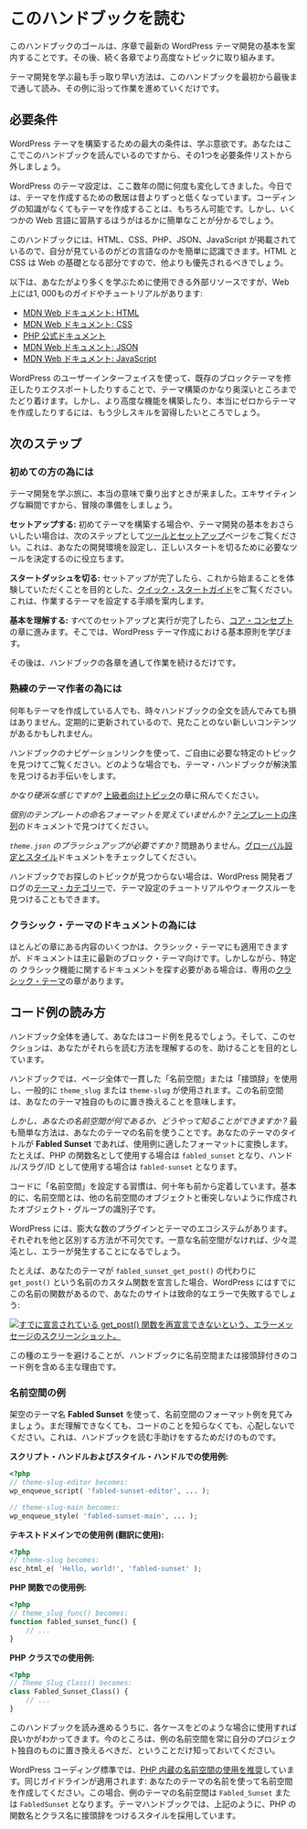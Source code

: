 <!-- 
# Reading This Handbook
 -->
# このハンドブックを読む

<!-- 
The goal of this handbook is to walk you through the basics of modern WordPress theme development in its early chapters. Then, work through more advanced topics with each chapter that follows. 
 -->
このハンドブックのゴールは、序章で最新の WordPress テーマ開発の基本を案内することです。その後、続く各章でより高度なトピックに取り組みます。

<!-- 
The quickest way to learn theme development is to simply read this handbook from beginning to end and follow along with its examples.
 -->
テーマ開発を学ぶ最も手っ取り早い方法は、このハンドブックを最初から最後まで通して読み、その例に沿って作業を進めていくだけです。

<!-- 
## Requirements
 -->
## 必要条件

<!-- 
The biggest requirement for building a WordPress theme is a willingness to learn. You are here reading this handbook, so let’s check that one off the list of requirements.
 -->
WordPress テーマを構築するための最大の条件は、学ぶ意欲です。あなたはここでこのハンドブックを読んでいるのですから、その1つを必要条件リストから外しましょう。

<!-- 
WordPress theming has changed many times over the years. Today, the pathway for creating one is much lower than it was in the past. You can absolutely create a theme with no coding knowledge. But you will find it much easier to familiarize yourself with a few web languages. 
 -->
WordPress のテーマ設定は、ここ数年の間に何度も変化してきました。今日では、テーマを作成するための敷居は昔よりずっと低くなっています。コーディングの知識がなくてもテーマを作成することは、もちろん可能です。しかし、いくつかの Web 言語に習熟するほうがはるかに簡単なことが分かるでしょう。

<!-- 
You will see HTML, CSS, PHP, JSON, and JavaScript within the handbook, so it helps to be able to easily recognize what language you are looking at. HTML and CSS are foundational pieces of the web, so those should be prioritized over others. 
 -->
このハンドブックには、HTML、CSS、PHP、JSON、JavaScript が掲載されているので、自分が見ているのがどの言語なのかを簡単に認識できます。HTML と CSS は Web の基礎となる部分ですので、他よりも優先されるべきでしょう。

<!-- 
The following are external resources that you can use to learn more, but there are 1,000s of guides and tutorials around the web:
 -->
以下は、あなたがより多くを学ぶために使用できる外部リソースですが、Web 上には1, 000ものガイドやチュートリアルがあります:

<!-- 
*   [MDN Web Docs: HTML](https://developer.mozilla.org/en-US/docs/Web/HTML)
*   [MDN Web Docs: CSS](https://developer.mozilla.org/en-US/docs/Web/CSS)
*   [PHP official documentation](https://www.php.net/docs.php)
*   [MDN Web Docs: JSON](https://developer.mozilla.org/en-US/docs/Learn/JavaScript/Objects/JSON)
*   [MDN Web Docs: JavaScript](https://developer.mozilla.org/en-US/docs/Learn/JavaScript)
 -->
*   [MDN Web ドキュメント: HTML](https://developer.mozilla.org/en-US/docs/Web/HTML)
*   [MDN Web ドキュメント: CSS](https://developer.mozilla.org/en-US/docs/Web/CSS)
*   [PHP 公式ドキュメント](https://www.php.net/docs.php)
*   [MDN Web ドキュメント: JSON](https://developer.mozilla.org/en-US/docs/Learn/JavaScript/Objects/JSON)
*   [MDN Web ドキュメント: JavaScript](https://developer.mozilla.org/en-US/docs/Learn/JavaScript)

<!-- 
You can get pretty far into theme building via the WordPress user interface, at least by modifying and exporting an existing block theme. But you’ll want to pick up a few more skills to build more advanced features, or to truly create a theme from scratch.
 -->
WordPress のユーザーインターフェイスを使って、既存のブロックテーマを修正したりエクスポートしたりすることで、テーマ構築のかなり奥深いところまでたどり着けます。しかし、より高度な機能を構築したり、本当にゼロからテーマを作成したりするには、もう少しスキルを習得したいところでしょう。

<!-- 
## Your next steps
 -->
## 次のステップ

<!-- 
### For newcomers
 -->
### 初めての方の為には

<!-- 
It is time to truly embark on your journey into learning theme development. It is an exciting moment, so get ready for an adventure.
 -->
テーマ開発を学ぶ旅に、本当の意味で乗り出すときが来ました。エキサイティングな瞬間ですから、冒険の準備をしましょう。

<!-- 
**Setting things up:** if this is your first time building a theme, or if you just want a refresher on the basics of theme development, your next stop should be the [Tools and Setup](https://developer.wordpress.org/themes/getting-started/tools-and-setup/) page. This will help you set up your development environment and determine which tools you need to start off on the right foot.
 -->
**セットアップする:** 初めてテーマを構築する場合や、テーマ開発の基本をおさらいしたい場合は、次のステップとして[ツールとセットアップ](https://developer.wordpress.org/themes/getting-started/tools-and-setup/)ページをご覧ください。これは、あなたの開発環境を設定し、正しいスタートを切るために必要なツールを決定するのに役立ちます。

<!-- 
**Getting off to a quick start:** once you’re set up, check out the [Quick-start guide](https://developer.wordpress.org/themes/getting-started/quick-start-guide/), which is aimed at giving you a taste of what’s to come. It will walk you through setting up a theme to work with.
 -->
**スタートダッシュを切る:** セットアップが完了したら、これから始まることを体験していただくことを目的とした、[クイック・スタートガイド](https://developer.wordpress.org/themes/getting-started/quick-start-guide/)をご覧ください。これは、作業するテーマを設定する手順を案内します。

<!-- 
**Understanding the basics:** once you have everything set up and running, move onto the [Core Concepts](https://developer.wordpress.org/themes/core-concepts/) chapter. There, you will learn the foundational principles behind creating WordPress themes.
 -->
**基本を理解する:** すべてのセットアップと実行が完了したら、[コア・コンセプト](https://developer.wordpress.org/themes/core-concepts/)の章に進みます。そこでは、WordPress テーマ作成における基本原則を学びます。

<!-- 
Afterward, just keep working through each chapter of the handbook.
 -->
その後は、ハンドブックの各章を通して作業を続けるだけです。

<!-- 
### For seasoned theme authors
 -->
### 熟練のテーマ作者の為には

<!-- 
Even if you’ve been creating themes for years, it never hurts to give the full handbook a reading from time to time. It is regularly updated, so there may be new content that you haven’t seen before.
 -->
何年もテーマを作成している人でも、時々ハンドブックの全文を読んでみても損はありません。定期的に更新されているので、見たことのない新しいコンテンツがあるかもしれません。

<!-- 
Feel free to hop around to find the specific topic you need using the handbook’s navigation links. Whatever the case, the Theme Handbook is here to help you discover a solution.
 -->
ハンドブックのナビゲーションリンクを使って、ご自由に必要な特定のトピックを見つけてご覧ください。どのような場合でも、テーマ・ハンドブックが解決策を見つけるお手伝いをします。

<!-- 
*Feeling pretty hardcore?* Jump over to the [Advanced Topics](https://developer.wordpress.org/themes/advanced-topics/) chapter. 
 -->
*かなり硬派な感じですか?* [上級者向けトピック](https://developer.wordpress.org/themes/advanced-topics/)の章に飛んでください。

<!-- 
*Can’t remember the naming format for a particular template?* Find it in the [Template Hierarchy](https://developer.wordpress.org/themes/templates/template-hierarchy/) docs.
 -->
*個別のテンプレートの命名フォーマットを覚えていませんか ?* [テンプレートの序列](https://developer.wordpress.org/themes/templates/template-hierarchy/)のドキュメントで見つけてください。

<!-- 
*Need to brush up on `theme.json`?* No problem. Check out the [Global Settings and Styles](https://developer.wordpress.org/themes/global-settings-and-styles/) documentation. 
 -->
*`theme.json` のブラッシュアップが必要ですか ?* 問題ありません。[グローバル設定とスタイル](https://developer.wordpress.org/themes/global-settings-and-styles/)ドキュメントをチェックしてください。

<!-- 
You can also find theming tutorials and walk-throughs under the [Themes category](https://developer.wordpress.org/news/category/themes/) on the WordPress Developer blog if you can’t find the topic you’re looking for in the handbook.
 -->
ハンドブックでお探しのトピックが見つからない場合は、WordPress 開発者ブログの[テーマ・カテゴリー](https://developer.wordpress.org/news/category/themes/)で、テーマ設定のチュートリアルやウォークスルーを見つけることもできます。

<!-- 
### For classic themes documentation
 -->
### クラシック・テーマのドキュメントの為には

<!-- 
While some of the content in most chapters will apply to classic themes, the docs are primarily geared toward modern block theming. However, there is a dedicated [Classic Themes](https://developer.wordpress.org/themes/classic-themes/) chapter if you need to locate documentation on a specific classic feature.
 -->
ほとんどの章にある内容のいくつかは、クラシック・テーマにも適用できますが、ドキュメントは主に最新のブロック・テーマ向けです。しかしながら、特定の クラシック機能に関するドキュメントを探す必要がある場合は、専用の[クラシック・テーマ](https://developer.wordpress.org/themes/classic-themes/)の章があります。

<!-- 
## How to read code examples
 -->
## コード例の読み方

<!-- 
Throughout the handbook, you will see code examples, and this section is aimed at helping you understand how to read them.
 -->
ハンドブック全体を通して、あなたはコード例を見るでしょう。そして、このセクションは、あなたがそれらを読む方法を理解するのを、助けることを目的としています。

<!-- 
The handbook will use a consistent “namespace” or “prefix” throughout its pages, generally seen as `theme_slug` or `theme-slug`.  This namespace is meant to be replaced in your theme with one that is unique to it. 
 -->
ハンドブックでは、ページ全体で一貫した「名前空間」または「接頭辞」を使用し、一般的に `theme_slug` または `theme-slug` が使用されます。この名前空間は、あなたのテーマ独自のものに置き換えることを意味します。

<!-- 
*But how do you know what your namespace is?* The most straightforward way is to use your theme’s name. If your theme is titled **Fabled Sunset**, you would convert it to the appropriate format for the use case. For example, it would become `fabled_sunset` when used in a PHP function name or `fabled-sunset` as a handle/slug/ID.
 -->
*しかし、あなたの名前空間が何であるか、どうやって知ることができますか ?* 最も簡単な方法は、あなたのテーマの名前を使うことです。あなたのテーマのタイトルが **Fabled Sunset** であれば、使用例に適したフォーマットに変換します。たとえば、PHP の関数名として使用する場合は `fabled_sunset` となり、ハンドル/スラグ/ID として使用する場合は `fabled-sunset` となります。

<!-- 
The practice of “namespacing” code is decades old. Essentially, a namespace is an identifier for a group of objects created so that they do not conflict with objects in other namespaces.
 -->
コードに「名前空間」を設定する習慣は、何十年も前から定着しています。基本的に、名前空間とは、他の名前空間のオブジェクトと衝突しないように作成されたオブジェクト・グループの識別子です。

<!-- 
WordPress has a vast ecosystem of plugins and themes. Each needs a way to distinguish itself from the others. Without unique namespaces, it would get a bit chaotic and errors would arise. 
 -->
WordPress には、膨大な数のプラグインとテーマのエコシステムがあります。それぞれを他と区別する方法が不可欠です。一意な名前空間がなければ、少々混沌とし、エラーが発生することになるでしょう。

<!-- 
For example, if your theme declared a custom function named `get_post()` instead of `fabled_sunset_get_post()`, your site would fail with a fatal error because WordPress already has a function with this name:
 -->
たとえば、あなたのテーマが `fabled_sunset_get_post()` の代わりに `get_post()` という名前のカスタム関数を宣言した場合、WordPress にはすでにこの名前の関数があるので、あなたのサイトは致命的なエラーで失敗するでしょう:

<!-- 
[![Screenshot of an error message stating that you cannot redeclare the get_post() function, which was already declared.](https://i0.wp.com/developer.wordpress.org/files/2023/11/fatal-error.jpg?resize=1760%2C824&ssl=1)](https://i0.wp.com/developer.wordpress.org/files/2023/11/fatal-error.jpg?ssl=1)
 -->
[![すでに宣言されている get_post() 関数を再宣言できないという、エラーメッセージのスクリーンショット。](https://i0.wp.com/developer.wordpress.org/files/2023/11/fatal-error.jpg?resize=1760%2C824&ssl=1)](https://i0.wp.com/developer.wordpress.org/files/2023/11/fatal-error.jpg?ssl=1)

<!-- 
Avoiding these types of errors is the primary reason the handbook will include namespaced or prefixed code examples.
 -->
この種のエラーを避けることが、ハンドブックに名前空間または接頭辞付きのコード例を含める主な理由です。

<!-- 
### Namespacing examples
 -->
### 名前空間の例

<!-- 
Using the fictional theme name **Fabled Sunset**, let’s look at some examples of formatting your namespace. Don’t worry if you don’t understand these yet or if you do not know anything about code. This is only meant to help you read the handbook.
 -->
架空のテーマ名 **Fabled Sunset** を使って、名前空間のフォーマット例を見てみましょう。まだ理解できなくても、コードのことを知らなくても、心配しないでください。これは、ハンドブックを読む手助けをするためだけのものです。

<!-- 
**Usage in script and style handles:**
 -->
**スクリプト・ハンドルおよびスタイル・ハンドルでの使用例:**

```php
<?php
// theme-slug-editor becomes:
wp_enqueue_script( 'fabled-sunset-editor', ... );

// theme-slug-main becomes:
wp_enqueue_style( 'fabled-sunset-main', ... );
```

<!-- 
**Usage in text domains (used for translations):**
 -->
**テキストドメインでの使用例 (翻訳に使用):**

```php
<?php
// theme-slug becomes:
esc_html_e( 'Hello, world!', 'fabled-sunset' );
```

<!-- 
**Usage in PHP Functions:**
 -->
**PHP 関数での使用例:**

```php
<?php
// theme_slug_func() becomes:
function fabled_sunset_func() {
	// ...
}
```

<!-- 
**Usage in PHP classes:**
 -->
**PHP クラスでの使用例:**

```php
<?php
// Theme_Slug_Class() becomes:
class Fabled_Sunset_Class() {
	// ...
}
```

<!-- 
As you read through the handbook, you will learn when to use each case. For now, just know that you should always replace the example namespace with one that is unique to your project.
 -->
このハンドブックを読み進めるうちに、各ケースをどのような場合に使用すれば良いかがわかってきます。今のところは、例の名前空間を常に自分のプロジェクト独自のものに置き換えるべきだ、ということだけ知っておいてください。

<!-- 
The WordPress Coding Standards [encourages the use of PHP’s built-in namespaces](https://developer.wordpress.org/coding-standards/wordpress-coding-standards/php/#namespace-declarations). The same guideline would apply: use your theme’s name to create your namespace. In this case, the namespace for the example theme would be `Fabled_Sunset` or `FabledSunset`. The Theme Handbook uses a prefixed style for PHP function and class names, as shown above. This is primarily because it is simpler for showing one-off code examples.
 -->
WordPress コーディング標準では、[PHP 内蔵の名前空間の使用を推奨](https://developer.wordpress.org/coding-standards/wordpress-coding-standards/php/#namespace-declarations)しています。同じガイドラインが適用されます: あなたのテーマの名前を使って名前空間を作成してください。この場合、例のテーマの名前空間は `Fabled_Sunset` または `FabledSunset` となります。テーマハンドブックでは、上記のように、PHP の関数名とクラス名に接頭辞をつけるスタイルを採用しています。